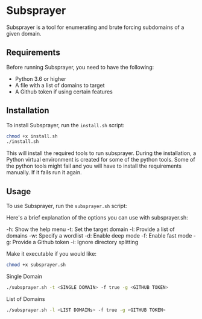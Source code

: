 # Subsprayer

Subsprayer is a tool for enumerating and brute forcing subdomains of a given domain.

## Requirements

Before running Subsprayer, you need to have the following:

- Python 3.6 or higher
- A file with a list of domains to target
- A Github token if using certain features

## Installation

To install Subsprayer, run the `install.sh` script:

```sh
chmod +x install.sh
./install.sh
```

This will install the required tools to run subsprayer. During the installation, a Python virtual environment is created for some of the python tools. 
Some of the python tools might fail and you will have to install the requirements manually.
If it fails run it again.

## Usage

To use Subsprayer, run the `subsprayer.sh` script:

Here's a brief explanation of the options you can use with subsprayer.sh:

-h: Show the help menu
-t: Set the target domain
-l: Provide a list of domains
-w: Specify a wordlist
-d: Enable deep mode
-f: Enable fast mode
-g: Provide a Github token
-i: Ignore directory splitting

Make it executable if you would like:
```bash
chmod +x subsprayer.sh
```
Single Domain
```bash
./subsprayer.sh -t <SINGLE DOMAIN> -f true -g <GITHUB TOKEN>
```
List of Domains
```bash
./subsprayer.sh -l <LIST DOMAINs> -f true -g <GITHUB TOKEN>
```